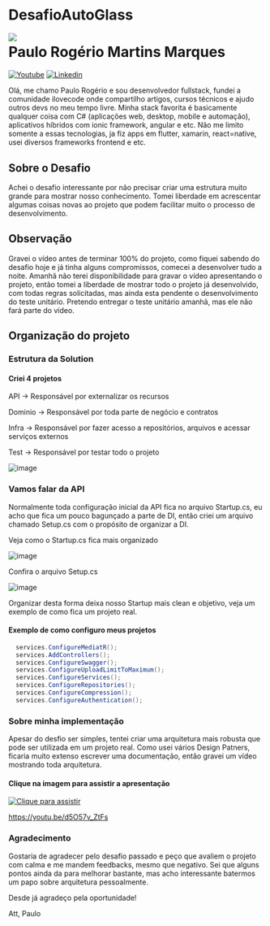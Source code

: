 # DesafioAutoGlass

<img align="left" src="https://i2.wp.com/ilovecode.com.br/wp-content/uploads/2020/03/post_ok.gif?fit=200%2C209&ssl=1" />

# Paulo Rogério Martins Marques

[![Youtube](https://img.shields.io/badge/Youtube-red.svg?style=for-the-badge&logo=youtube)](https://www.youtube.com/channel/UChoveUE94dFSAPfPiJhFsew)
[![Linkedin](https://img.shields.io/badge/LinkedIn-blue?style=for-the-badge&logo=Linkedin)](https://www.linkedin.com/in/paulorogerio/)



Olá, me chamo Paulo Rogério e sou desenvolvedor fullstack, fundei a comunidade ilovecode onde compartilho artigos, cursos técnicos e ajudo outros devs no meu tempo livre.
Minha stack favorita é basicamente qualquer coisa com C# (aplicações web, desktop, mobile e automação), aplicativos híbridos com ionic framework, angular e etc.
Não me limito somente a essas tecnologias, ja fiz apps em flutter, xamarin, react=native, usei diversos frameworks frontend e etc.

## Sobre o Desafio
Achei o desafio interessante por não precisar criar uma estrutura muito grande para mostrar nosso conhecimento.
Tomei liberdade em acrescentar algumas coisas novas ao projeto que podem facilitar muito o processo de desenvolvimento.

## Observação
Gravei o vídeo antes de terminar 100% do projeto, como fiquei sabendo do desafio hoje e já tinha alguns compromissos, comecei a desenvolver tudo a noite.
Amanhã não terei disponibilidade para gravar o vídeo apresentando o projeto, então tomei a liberdade de mostrar todo o projeto já desenvolvido, com todas regras solicitadas, mas ainda esta pendente o desenvolvimento do teste unitário.
Pretendo entregar o teste unitário amanhã, mas ele não fará parte do vídeo.

## Organização do projeto

### Estrutura da Solution
#### Criei 4 projetos

API -> Responsável por externalizar os recursos

Dominio -> Responsável por toda parte de negócio e contratos

Infra -> Responsável por fazer acesso a repositórios, arquivos e acessar serviços externos

Test -> Responsável por testar todo o projeto

![image](https://github.com/pauloanalista/DesafioAutoGlass/assets/6010161/3053d65f-8b27-4fc8-b342-41eade33941d)

### Vamos falar da API
Normalmente toda configuração inicial da API fica no arquivo Startup.cs, eu acho que fica um pouco bagunçado a parte de DI, então criei um arquivo chamado Setup.cs com o propósito de organizar a DI.

Veja como o Startup.cs fica mais organizado

![image](https://github.com/pauloanalista/DesafioAutoGlass/assets/6010161/a2bbede9-c2b8-4a0a-8459-48e77c4509b4)


Confira o arquivo Setup.cs

![image](https://github.com/pauloanalista/DesafioAutoGlass/assets/6010161/af2c4253-3e80-4251-b27f-239098e3e3c0)


Organizar desta forma deixa nosso Startup mais clean e objetivo, veja um exemplo de como fica um projeto real.

#### Exemplo de como configuro meus projetos
```csharp
  services.ConfigureMediatR();
  services.AddControllers();
  services.ConfigureSwagger();
  services.ConfigureUploadLimitToMaximum();
  services.ConfigureServices();
  services.ConfigureRepositories();
  services.ConfigureCompression();
  services.ConfigureAuthentication();
```

### Sobre minha implementação
Apesar do desfio ser simples, tentei criar uma arquitetura mais robusta que pode ser utilizada em um projeto real.
Como usei vários Design Patners, ficaria muito extenso escrever uma documentação, então gravei um vídeo mostrando toda arquitetura.


#### Clique na imagem para assistir a apresentação
[![Clique para assistir](https://github.com/pauloanalista/DesafioAutoGlass/assets/6010161/46be0a95-ad26-4e40-b6cf-672301bc587b)](https://youtu.be/d5O57v_ZtFs)

https://youtu.be/d5O57v_ZtFs

### Agradecimento
Gostaria de agradecer pelo desafio passado e peço que avaliem o projeto com calma e me mandem feedbacks, mesmo que negativo.
Sei que alguns pontos ainda da para melhorar bastante, mas acho interessante batermos um papo sobre arquitetura pessoalmente.

Desde já agradeço pela oportunidade!

Att,
Paulo
